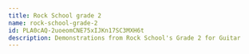 ```yaml
---
title: Rock School grade 2
name: rock-school-grade-2
id: PLA0cAQ-2uoeomCNE75xIJKn17SC3MXH6t
description: Demonstrations from Rock School's Grade 2 for Guitar
---
```

